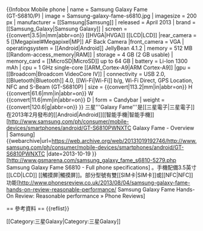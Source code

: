 {{Infobox Mobile phone
| name = Samsung Galaxy Fame <br> (GT-S6810/P)
| image = Samsung-galaxy-fame-s6810.jpg
| imagesize = 200 px
| manufacturer = [[Samsung|Samsung]] <ref name=":00" />
| released     = April 2013 <ref name=":00" />
| brand = [[Samsung_Galaxy|Samsung Galaxy]]
| screen = {{convert|3.5|in|mm|abbr=on}} [[HVGA|HVGA]] [[LCD|LCD]] <ref name=":00" />
|rear_camera = 5 [[Megapixel#Megapixel|MP]] AF Back Camera<ref name=":00" />
|front_camera = VGA
| operatingsystem = [[Android|Android]] JellyBean 4.1.2<ref name=":00" />
| memory = 512 MB [[Random-access_memory|RAM]] <ref name=":00" />
| storage = 4 GB (2 GB usable) 
| memory_card = [[MicroSD|MicroSD]] up to 64 GB <ref name=":00" />
| battery = Li-Ion 1300 mAh<ref name=":00" />
| cpu = 1 GHz single-core [[ARM_Cortex-A9|ARM Cortex-A9]]
|gpu = [[Broadcom|Broadcom VideoCore IV]]
| connectivity = USB 2.0, [[Bluetooth|Bluetooth]] 4.0, [[Wi-Fi|Wi-Fi]] b/g, Wi-Fi Direct, GPS Location, NFC and S-Beam (GT-S6810P) <ref name=":00" />
| size = {{convert|113.2|mm|in|abbr=on}} H<br />{{convert|61.6|mm|in|abbr=on}} W<br />{{convert|11.6|mm|in|abbr=on}} D <ref name=":00" />
| form = Candybar <ref name=":00" />
| weight ={{convert|120.6|g|abbr=on}} <ref name=":00" />
}}
三星'''Galaxy Fame'''是[[三星電子|三星電子]]在2013年2月發布的[[Android|Android]][[智能手機|智能手機]]<ref name=":0">[http://www.samsung.com/ph/consumer/mobile-devices/smartphones/android/GT-S6810PWNXTC Galaxy Fame - Overview | Samsung<!-- Bot generated title -->] {{webarchive|url=https://web.archive.org/web/20131019192746/http://www.samsung.com/ph/consumer/mobile-devices/smartphones/android/GT-S6810PWNXTC |date=2013-10-19 }}</ref><ref name=":00">[http://www.gsmarena.com/samsung_galaxy_fame_s6810-5279.php Samsung Galaxy Fame S6810 - Full phone specifications<!-- Bot generated title -->]</ref> 。手機配備3.5英寸[[LCD|LCD]] [[觸摸屏|觸摸屏]]<ref name=":00" />。部分型號有雙[[SIM卡|SIM卡]]或[[NFC|NFC]]功能<ref name=":10">[http://www.phonesreview.co.uk/2013/08/04/samsung-galaxy-fame-hands-on-review-reasonable-performance/ Samsung Galaxy Fame Hands-On Review: Reasonable performance » Phone Reviews<!-- Bot generated title -->]</ref>

== 參考資料 ==
{{reflist}}

[[Category:三星Galaxy|Category:三星Galaxy]]